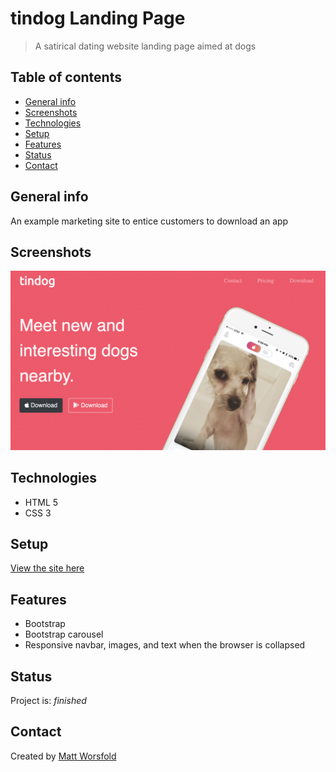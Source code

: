 # tindog Landing Page
> A satirical dating website landing page aimed at dogs

## Table of contents
* [General info](#general-info)
* [Screenshots](#screenshots)
* [Technologies](#technologies)
* [Setup](#setup)
* [Features](#features)
* [Status](#status)
* [Contact](#contact)

## General info
An example marketing site to entice customers to download an app

## Screenshots
![Example screenshot](images/tindog-landing-page.png)

## Technologies
* HTML 5
* CSS 3

## Setup 
[View the site here](https://mworsfold15.github.io/tindog/)

## Features
* Bootstrap
* Bootstrap carousel
* Responsive navbar, images, and text when the browser is collapsed

## Status
Project is: _finished_

## Contact
Created by [Matt Worsfold](https://www.linkedin.com/in/matt-worsfold-042698151/)
